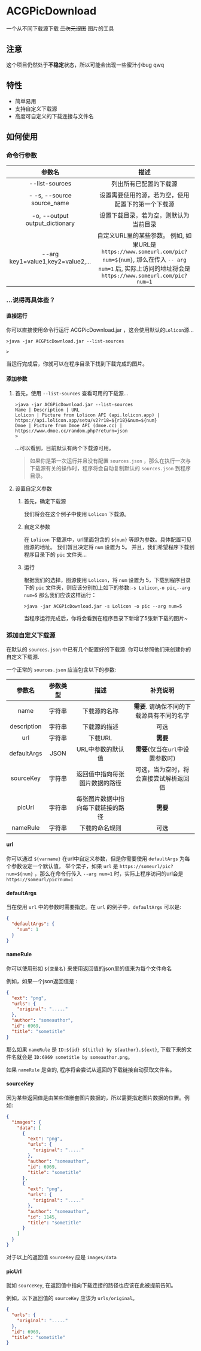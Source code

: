 # ACGPicDownload

一个从不同下载源下载 ~~二次元涩图~~ 图片的工具

## 注意

这个项目仍然处于**不稳定**状态，所以可能会出现一些蜜汁小bug qwq

## 特性

- 简单易用
- 支持自定义下载源
- 高度可自定义的下载连接与文件名

## 如何使用

### 命令行参数

|                参数名                |                                                                     描述                                                                     |
|:---------------------------------:|:------------------------------------------------------------------------------------------------------------------------------------------:|
|          --list-sources           |                                                                列出所有已配置的下载源                                                                 |
|    - -s, --source source_name     |                                                         设置需要使用的源，若为空，使用配置下的第一个下载源                                                          |
|  -o, --output output_dictionary   |                                                            设置下载目录，若为空，则默认为当前目录                                                             |
| --arg key1=value1,key2=value2,... | 自定义URL里的某些参数。 例如, 如果URL是 `https://www.someurl.com/pic?num=${num}`, 那么在传入 `-- arg num=1` 后, 实际上访问的地址将会是 `https://www.someurl.com/pic?num=1` |

### ...说得再具体些？

#### 直接运行

你可以直接使用命令行运行 ACGPicDownload.jar ，这会使用默认的`Lolicon`源...

```shell
>java -jar ACGPicDownload.jar --list-sources

>
```

当运行完成后，你就可以在程序目录下找到下载完成的图片。

#### 添加参数

1. 首先，使用 `--list-sources` 查看可用的下载源...

    ```shell
    >java -jar ACGPicDownload.jar --list-sources
    Name | Description | URL
    Lolicon | Picture from Lolicon API (api.lolicon.app) | https://api.lolicon.app/setu/v2?r18=${r18}&num=${num}
    Dmoe | Picture from Dmoe API (dmoe.cc) | https://www.dmoe.cc/random.php?return=json
    >
    ```

    ...可以看到，目前默认有两个下载源可用。

    > 如果你是第一次运行并且没有配置 `sources.json` ，那么在执行一次与下载源有关的操作时，程序将会自动复制默认的 `sources.json` 到程序目录。

2. 设置自定义参数

   1. 首先，确定下载源
   
      我们将会在这个例子中使用 `Lolicon` 下载源。
   
   2. 自定义参数
   
        在 `Lolicon` 下载源中，url里面包含的 `${num}` 等即为参数。具体配置可见图源的地址。 我们暂且决定将 `num` 设置为 5。
        并且，我们希望程序下载到程序目录下的 `pic` 文件夹...
   
   3. 运行
        
        根据我们的选择，图源使用 `Lolicon`，将 `num` 设置为 5，下载到程序目录下的 `pic` 文件夹，则应该分别加上如下的参数:`-s Lolicon`,`-o pic`,`--arg num=5`
        那么我们应该这样运行：
   
        ```shell
        >java -jar ACGPicDownload.jar -s Lolicon -o pic --arg num=5
        ```

        当程序运行完成后，你将会看到在程序目录下新增了5张新下载的图片~

### 添加自定义下载源

在默认的 `sources.json` 中已有几个配置好的下载源. 你可以参照他们来创建你的自定义下载源.

一个正常的 `sources.json` 应当包含以下的参数:

|     参数名     | 参数类型 |        描述         |           补充说明           |
|:-----------:|:----:|:-----------------:|:------------------------:|
|    name     | 字符串  |      下载源的名称       | **需要**. 请确保不同的下载源具有不同的名字 |
| description | 字符串  |      下载源的描述       |            可选            |
|     url     | 字符串  |       下载URL       |          **需要**          |
| defaultArgs | JSON |    URL中参数的默认值     |  **需要**(仅当在`url`中设置参数时)  |
|  sourceKey  | 字符串  |  返回值中指向每张图片数据的路径  |   可选，当为空时，将会直接尝试解析返回值    |
|   picUrl    | 字符串  | 每张图片数据中指向每下载链接的路径 |          **需要**          |
|  nameRule   | 字符串  |      下载的命名规则      |            可选            |

#### url

你可以通过 `${varname}` 在url中自定义参数，但是你需要使用 `defaultArgs` 为每个参数设定一个默认值，
举个栗子，如果 `url` 是 `https://someurl/pic?num=${num}` ，那么在命令行传入 `--arg num=1` 时，实际上程序访问的url会是 `https://someurl/pic?num=1`

#### defaultArgs

当在使用 `url` 中的参数时需要指定。在 `url` 的例子中，`defaultArgs` 可以是:

```json
{
  "defaultArgs": {
    "num": 1
  }
}
```

#### nameRule

你可以使用形如 `${变量名}` 来使用返回值的json里的值来为每个文件命名

例如，如果一个json返回值是 :

```json
{
  "ext": "png",
  "urls": {
    "original": "....."
  },
  "author": "someauthor",
  "id": 6969,
  "title": "sometitle"
}
```

那么如果 `nameRule` 是 `ID:${id} ${title} by ${author}.${ext}`, 下载下来的文件名就会是 `ID:6969 sometitle by someauthor.png`。

如果 `nameRule` 是空的, 程序将会尝试从返回的下载链接自动获取文件名。

#### sourceKey

因为某些返回值是由某些值嵌套图片数据的，所以需要指定图片数据的位置。例如:

```json
{
  "images": {
    "data": [
      {
        "ext": "png",
        "urls": {
          "original": "....."
        },
        "author": "someauthor",
        "id": 6969,
        "title": "sometitle"
      },
      {
        "ext": "png",
        "urls": {
          "original": "....."
        },
        "author": "someauthor",
        "id": 1145,
        "title": "sometitle"
      }
    ]
  }
}
```

对于以上的返回值 `sourceKey` 应是 `images/data`

#### picUrl

就如 `sourceKey`, 在返回值中指向下载连接的路径也应该在此被提前告知。

例如，以下返回值的 `sourceKey` 应该为 `urls/original`。

```json
{
  "urls": {
    "original": "....."
  },
  "id": 6969,
  "title": "sometitle"
}
```
